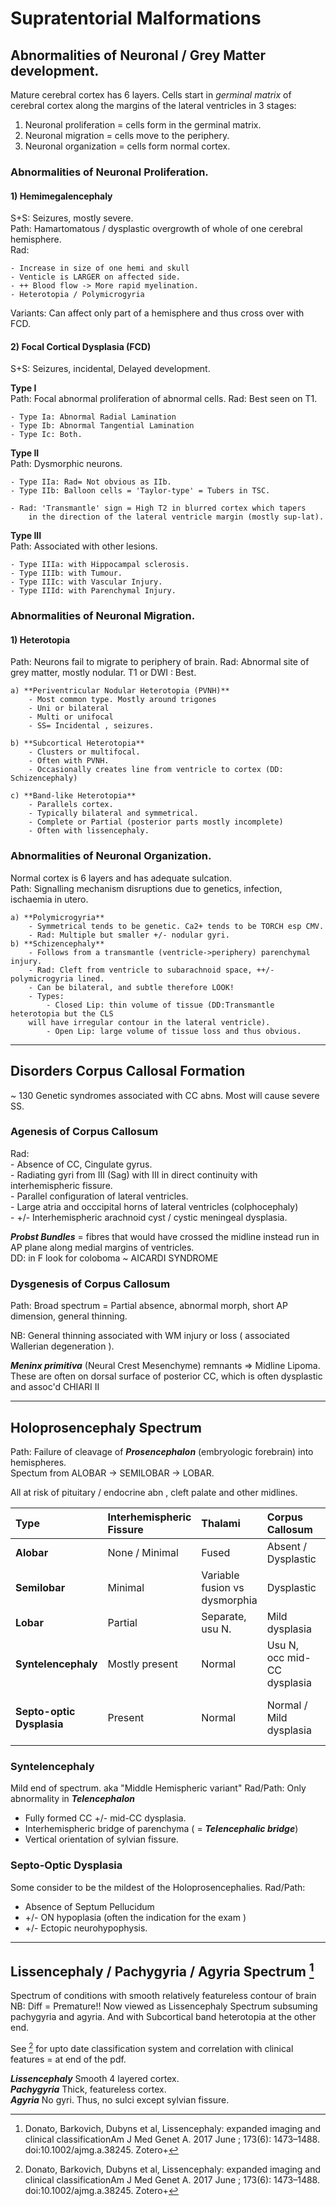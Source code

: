 # Supratentorial Malformations

## Abnormalities of Neuronal / Grey Matter development. 

Mature cerebral cortex has 6 layers. 
Cells start in *germinal matrix* of cerebral cortex along the margins of the lateral ventricles in 3 stages:
1. Neuronal proliferation = cells form in the germinal matrix.
2. Neuronal migration = cells move to the periphery. 
3. Neuronal organization = cells form normal cortex.  

### Abnormalities of Neuronal Proliferation.

#### 1) Hemimegalencephaly

S+S: Seizures, mostly severe.  
Path: Hamartomatous / dysplastic overgrowth of whole of one cerebral hemisphere.  
Rad: 

    - Increase in size of one hemi and skull  
    - Venticle is LARGER on affected side.  
    - ++ Blood flow -> More rapid myelination.   
	- Heterotopia / Polymicrogyria    

Variants: Can affect only part of a hemisphere and thus cross over with FCD.  

#### 2) Focal Cortical Dysplasia (FCD)  

S+S: Seizures, incidental, Delayed development.  

**Type I**  
Path: Focal abnormal proliferation of abnormal cells.
Rad: Best seen on T1.    

    - Type Ia: Abnormal Radial Lamination 
    - Type Ib: Abnormal Tangential Lamination  
    - Type Ic: Both.  

**Type II**  
Path: Dysmorphic neurons.  

    - Type IIa: Rad= Not obvious as IIb.  
    - Type IIb: Balloon cells = 'Taylor-type' = Tubers in TSC.  
 	    
    - Rad: 'Transmantle' sign = High T2 in blurred cortex which tapers
        in the direction of the lateral ventricle margin (mostly sup-lat).  

**Type III**  
Path: Associated with other lesions.  

    - Type IIIa: with Hippocampal sclerosis.
    - Type IIIb: with Tumour.
    - Type IIIc: with Vascular Injury.
    - Type IIId: with Parenchymal Injury.  

### Abnormalities of Neuronal Migration. 

#### 1) Heterotopia  
Path: Neurons fail to migrate to periphery of brain. 
Rad: Abnormal site of grey matter, mostly nodular. 
  T1 or DWI : Best.   
    
    a) **Periventricular Nodular Heterotopia (PVNH)**   
        - Most common type. Mostly around trigones
        - Uni or bilateral 
        - Multi or unifocal  
        - SS= Incidental , seizures.  
 
    b) **Subcortical Heterotopia** 
        - Clusters or multifocal.
        - Often with PVNH.
        - Occasionally creates line from ventricle to cortex (DD: Schizencephaly)  

    c) **Band-like Heterotopia** 
        - Parallels cortex. 
        - Typically bilateral and symmetrical. 
        - Complete or Partial (posterior parts mostly incomplete)  
        - Often with lissencephaly.  

### Abnormalities of Neuronal Organization.

Normal cortex is 6 layers and has adequate sulcation.  
Path: Signalling mechanism disruptions due to genetics, infection, ischaemia in
utero.  

    a) **Polymicrogyria**
        - Symmetrical tends to be genetic. Ca2+ tends to be TORCH esp CMV.  
        - Rad: Multiple but smaller +/- nodular gyri.  
    b) **Schizencephaly**  
        - Follows from a transmantle (ventricle->periphery) parenchymal injury.
        - Rad: Cleft from ventricle to subarachnoid space, ++/- polymicrogyria lined.
        - Can be bilateral, and subtle therefore LOOK!
        - Types: 
            - Closed Lip: thin volume of tissue (DD:Transmantle heterotopia but the CLS
		will have irregular contour in the lateral ventricle).
            - Open Lip: large volume of tissue loss and thus obvious.  

---

## Disorders Corpus Callosal Formation

~ 130 Genetic syndromes associated with CC abns. Most will cause severe SS.

### Agenesis of Corpus Callosum 

Rad:  
    - Absence of CC, Cingulate gyrus.  
    - Radiating gyri from III (Sag) with III in direct continuity with interhemispheric fissure.   
    - Parallel configuration of lateral ventricles.  
    - Large atria and occcipital horns of lateral ventricles (colphocephaly)  
    - +/- Interhemispheric arachnoid cyst / cystic meningeal dysplasia.    

***Probst Bundles*** = fibres that would have crossed the midline instead run in AP plane along medial margins of ventricles.  
DD: in F look for coloboma ~ AICARDI SYNDROME

### Dysgenesis of Corpus Callosum 

Path: Broad spectrum = Partial absence, abnormal morph, short AP dimension, general
thinning.  

NB: General thinning associated with WM injury or loss ( associated Wallerian degeneration ).  

***Meninx primitiva*** (Neural Crest Mesenchyme) remnants => Midline Lipoma.
These are often on dorsal surface of posterior CC, which is often dysplastic and
assoc'd CHIARI II  

--- 

## Holoprosencephaly Spectrum 

Path: Failure of cleavage of ***Prosencephalon*** (embryologic forebrain) into hemispheres.  
Spectum from ALOBAR -> SEMILOBAR -> LOBAR.  

All at risk of pituitary / endocrine abn , cleft palate and other midlines.  

| Type | Interhemispheric Fissure | Thalami | Corpus Callosum | Ventricles | Septum Pellucidum | Other | 
|:---|:---|:---|:---|:---|:---|:---|
**Alobar** | None / Minimal | Fused | Absent / Dysplastic | Dysmorphic Monoventricle | Absent | Azgous ACA, Single incisor |
**Semilobar** | Minimal | Variable fusion vs dysmorphia | Dysplastic | Dysmorphic monoventricle | Absent | | 
**Lobar** | Partial | Separate, usu N. | Mild dysplasia | Dysmorphic Ventricles | Absent | |
**Syntelencephaly** | Mostly present | Normal | Usu N, occ mid-CC dysplasia | Mildly dysmorphic | Absent | Vertically orientated sylvian fissures. | 
**Septo-optic Dysplasia** | Present | Normal | Normal / Mild dysplasia | Mostly normal | Absent | ON Hypoplasia, ectopic neurohypophysis, schizencephaly |  

### Syntelencephaly  
Mild end of spectrum. aka "Middle Hemispheric variant" 
Rad/Path: Only abnormality in ***Telencephalon***  
- Fully formed CC +/- mid-CC dysplasia. 
- Interhemispheric bridge of parenchyma ( = ***Telencephalic bridge***)
- Vertical orientation of sylvian fissure. 

### Septo-Optic Dysplasia   
Some consider to be the mildest of the Holoprosencephalies. 
Rad/Path: 
  - Absence of Septum Pellucidum 
  - +/- ON hypoplasia (often the indication for the exam ) 
  - +/- Ectopic neurohypophysis. 

---
## Lissencephaly / Pachygyria / Agyria Spectrum [^Donato2018]

[^Donato2018]:Donato, Barkovich, Dubyns et al, Lissencephaly: expanded imaging and clinical classificationAm J Med Genet A. 2017 June ; 173(6): 1473–1488. doi:10.1002/ajmg.a.38245. Zotero+

Spectrum of conditions with smooth relatively featureless contour of brain   
NB: Diff = Premature!!
Now viewed as Lissencephaly Spectrum subsuming pachygyria and agyria. And with
Subcortical band heterotopia at the other end.

See [^Donato2018] for upto date classification system and correlation with clinical
features = at end of the pdf. 

***Lissencephaly*** Smooth 4 layered cortex.  
***Pachygyria*** Thick, featureless cortex.  
***Agyria*** No gyri. Thus, no sulci except sylvian fissure.  



